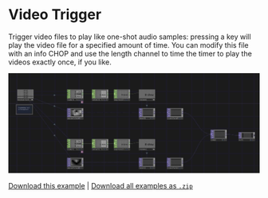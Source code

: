 # Video Trigger

Trigger video files to play like one-shot audio samples: pressing a key will play the video file for a specified amount of time. You can modify this file with an info CHOP and use the length channel to time the timer to play the videos exactly once, if you like.

![A TouchDesigner file showing a network of video files, who play for a certain amount of time based on keyboard input](video-trigger.jpg)

[Download this example](https://github.com/XRRCA/CreativeCoding/raw/main/touchdesigner/video-trigger/video-trigger.toe) | [Download all examples as `.zip`](https://github.com/XRRCA/CreativeCoding/archive/refs/heads/main.zip)
